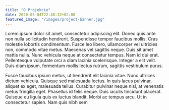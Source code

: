 ```yaml
---
title: "O Projekcie"
date: 2020-05-04T22:48:12+02:00
featured_image: "/images/project-banner.jpg"
---
```


Lorem ipsum dolor sit amet, consectetur adipiscing elit. Donec quis ante non nulla sollicitudin hendrerit. Suspendisse tempor faucibus mollis. Cras molestie lobortis condimentum. Fusce leo libero, ullamcorper vel ultricies non, commodo vitae metus. Maecenas vel sagittis neque. Duis sit amet mattis nulla. Nunc vehicula neque at consectetur tempus. Nam id dui erat. Pellentesque vulputate orci a diam lacinia scelerisque. Integer a elit velit. Duis diam ipsum, fermentum mollis lectus rutrum, sagittis vestibulum purus.

Fusce faucibus ipsum metus, ut hendrerit elit lacinia vitae. Nunc ultrices dictum vehicula. Quisque sed malesuada lectus. In quis lacus pulvinar, aliquet ex eget, malesuada tellus. Curabitur pulvinar neque nisl, at venenatis metus fringilla eget. Phasellus id felis neque. Duis iaculis tincidunt placerat. Quisque eu ligula quis ex luctus blandit. Morbi ac tempus arcu. Ut in consectetur sapien. Nam quis nibh sem
